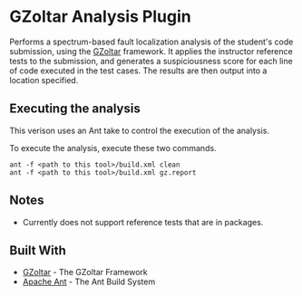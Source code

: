 # GZoltar Analysis Plugin

Performs a spectrum-based fault localization analysis of the student's code submission, using the [GZoltar](http://www.gzoltar.com/) framework. It applies the instructor reference tests to the submission, and generates a suspiciousness score for each line of code executed in the test cases. The results are then output into a location specified.

## Executing the analysis

This verison uses an Ant take to control the execution of the analysis.  

To execute the analysis, execute these two commands.

```
ant -f <path to this tool>/build.xml clean
ant -f <path to this tool>/build.xml gz.report
```


## Notes

* Currently does not support reference tests that are in packages. 

## Built With

* [GZoltar](http://www.gzoltar.com/) - The GZoltar Framework
* [Apache Ant](http://ant.apache.org/) - The Ant Build System
